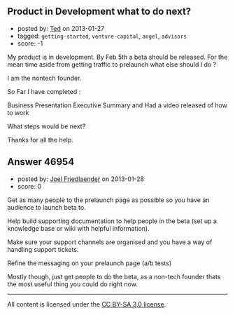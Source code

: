 ## Product in Development what to do next?

- posted by: [Ted](https://stackexchange.com/users/-1/23751-ted) on 2013-01-27
- tagged: `getting-started`, `venture-capital`, `angel`, `advisors`
- score: -1

My product is in development.
By Feb 5th a beta should be released.
For the mean time aside from getting traffic to prelaunch what else should I do ?

I am the nontech founder.

So Far I have completed :

Business Presentation
Executive Summary
and Had a video released of how to work

What steps would be next?

Thanks for all the help.


## Answer 46954

- posted by: [Joel Friedlaender](https://stackexchange.com/users/-1/5543-joel-friedlaender) on 2013-01-28
- score: 0

Get as many people to the prelaunch page as possible so you have an audience to launch beta to.

Help build supporting documentation to help people in the beta (set up a knowledge base or wiki with helpful information).

Make sure your support channels are organised and you have a way of handling support tickets.

Refine the messaging on your prelaunch page (a/b tests)

Mostly though, just get people to do the beta, as a non-tech founder thats the most useful thing you could do right now.



---

All content is licensed under the [CC BY-SA 3.0 license](https://creativecommons.org/licenses/by-sa/3.0/).
